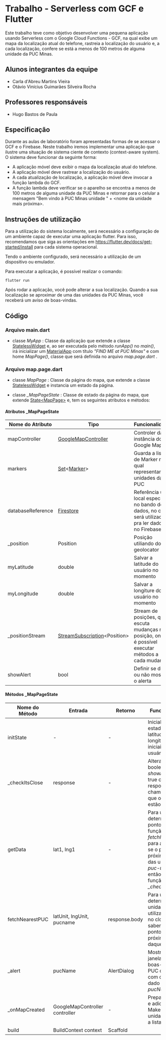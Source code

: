 # Trabalho - Serverless com GCF e Flutter

Este trabalho teve como objetivo desenvolver uma pequena aplicação usando Serverless com o Google Cloud Functions - GCF, na qual exibe um mapa da localização atual do telefone, rastreia a localização do usuário e, a cada localização, confere se está a menos de 100 metros de alguma unidade da PUC Minas.

## Alunos integrantes da equipe

* Carla d'Abreu Martins Vieira
* Otávio Vinícius Guimarães Silveira Rocha

## Professores responsáveis

* Hugo Bastos de Paula

## Especificação

Durante as aulas de laboratório foram apresentadas formas de se acessar o GCF e o Firebase. Neste trabalho iremos implementar uma aplicação que ilustre uma situação de sistema ciente de contexto (context-aware system). O sistema deve funcionar da seguinte forma:

* A aplicação móvel deve exibir o mapa da localização atual do telefone.
* A aplicação móvel deve rastrear a localização do usuário.
* A cada atualização de localização, a aplicação móvel deve invocar a função lambda do GCF.
* A função lambda deve verificar se o aparelho se encontra a menos de 100 metros de alguma unidade da PUC Minas e retornar para o celular a mensagem "Bem vindo à PUC Minas unidade " + <nome da unidade mais próxima>.


## Instruções de utilização

Para a utilização do sistema localmente, será necessário a configuração de um ambiente capaz de executar uma aplicação flutter. Para isso, recomendamos que siga as orientações em https://flutter.dev/docs/get-started/install para cada sistema operacional.

Tendo o ambiente configurado, será necessário a utilização de um dispositivo ou emulador.

Para executar a aplicação, é possível realizar o comando:

```shell
flutter run
```

Após rodar a aplicação, você pode alterar a sua localização. Quando a sua localização se aproximar de uma das unidades da PUC Minas, você receberá um aviso de boas-vindas.

## Código

### Arquivo main.dart

* classe *MyApp* : Classe da aplicação que extende a classe [StatelessWidget](https://api.flutter.dev/flutter/widgets/StatefulWidget-class.html) e, ao ser executada pelo método *runApp()* no *main()*, irá inicializar um [MaterialApp](https://api.flutter.dev/flutter/material/MaterialApp-class.html) com título *"FIND ME at PUC Minas"* e com home *MapPage()*, classe que será definida no arquivo *map.page.dart* .

### Arquivo map.page.dart

* classe *MapPage* : Classe da página do mapa, que extende a classe [StatelessWidget](https://api.flutter.dev/flutter/widgets/StatefulWidget-class.html) e instancia um estado da página.

* classe *_MapPageState* : Classe de estado da página do mapa, que extende [State\<MapPage\>](https://api.flutter.dev/flutter/widgets/State-class.html) e, tem os seguintes atributos e métodos: 

#### Atributos _MapPageState

| Nome do Atributo  | Tipo                | Funcionalidade                           |
|-------------------|---------------------|------------------------------------------|
| mapController     | [GoogleMapController](https://pub.dev/documentation/google_maps_flutter/latest/google_maps_flutter/GoogleMapController-class.html) | Controler da instância do Google Maps|
| markers           | [Set](https://api.flutter.dev/flutter/dart-core/Set-class.html)\<[Marker](https://pub.dev/documentation/flutter_map/latest/flutter_map.plugin_api/Marker-class.html)\> | Guarda a lista de Marker no qual representam as unidades da PUC      |
| databaseReference | [Firestore](https://firebase.flutter.dev/docs/firestore/usage/)    | Referência um local específico no bando de dados, no caso, será utilizado pra ler dados no Firebase |
| _position         | Position            | Posição utiliando do geolocator |
| myLatitude        | double              | Salvar a latitude do usuário no momento  |
| myLongitude       | double              | Salvar a longiture do usuário no momento |
| _positionStream   | [StreamSubscription](https://api.dart.dev/stable/2.10.4/dart-async/StreamSubscription-class.html)\<Position\>  |                             Stream de posições, que escuta mudanças na posição, onde é possível executar métodos a cada mudança |
| showAlert         | bool                | Definir se deve ou não mostrar o alerta |

#### Métodos _MapPageState

| Nome do Método  | Entrada                         | Retorno       | Funcionalidade                                                                                                                                                                       |
|-----------------|---------------------------------|---------------|--------------------------------------------------------------------------------------------------------------------------------------------------------------------------------------|
| initState       | -                               | -              | Inicializar o estado com as latitudes e longitudes iniciais do usuário                                                                                                               |
| _checkItsClose  | response                        | -              | Alterar o atributo booleano *showAlert* para true caso a resposta da chamada seja que os pontos estão próximos.                                                                      |
| getData         | lat1, lng1                      | -              | Para um determinado ponto, utiliza da função *fetchNearestPUC* para a restosta se o ponto está próximo de uma das unidades em *puc-units* e então utiliza da função *_checkItsClose* |
| fetchNearestPUC | latUnit, lngUnit, pucname       | response.body | Para uma determinada unidade da PUC, utiliza da função no cloud fuctions saber se um ponto está próximo ou não daquela PUC.                                                          |
| _alert          | pucName                         | AlertDialog   | Mostra uma janela dando as boas-vindas a PUC da unidade com o nome dado em *pucName*                                                                                                 |
| _onMapCreated   | GoogleMapController  controller | -              | Prepara o mapa e adiciona os Makers das unidades da PUC a lista *markers*.                                                                                                           |
| build           | BuildContext  context           | Scaffold      |                                                                                                                                                                                      |
